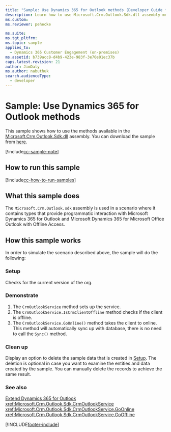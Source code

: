 ```yaml
---
title: "Sample: Use Dynamics 365 for Outlook methods (Developer Guide for Dynamics 365 Customer Engagement)| MicrosoftDocs"
description: Learn how to use Microsoft.Crm.Outlook.Sdk.dll assembly methods with Dynamics 365 Customer Engagement (on-premises) with this sample.
ms.custom:
ms.reviewer: pehecke

ms.suite:
ms.tgt_pltfrm:
ms.topic: sample
applies_to:
  - Dynamics 365 Customer Engagement (on-premises)
ms.assetid: b739acc8-d4b9-423e-983f-3e70e01ec37b
caps.latest.revision: 21
author: JimDaly
ms.author: nabuthuk
search.audienceType:
  - developer
---
```


# Sample: Use Dynamics 365 for Outlook methods

This sample shows how to use the methods available in the [Microsoft.Crm.Outlook.Sdk.dll](/dotnet/api/microsoft.crm.outlook.sdk?view=dataverse-sdk-latest&preserve-view=true) assembly. You can download the sample from [here](https://github.com/microsoft/PowerApps-Samples/tree/master/dataverse/orgsvc/CSharp/UseOutlookMethods).

[!include[cc-sample-note](../includes/cc-sample-note.md)]

## How to run this sample

[!include[cc-how-to-run-samples](../includes/cc-how-to-run-PA-samples.md)]

## What this sample does

The `Microsoft.Crm.Outlook.sdk` assembly is used in a scenario where it contains types that provide programmatic interaction with Microsoft Dynamics 365 for Outlook and Microsoft Dynamics 365 for Microsoft Office Outlook with Offline Access.

## How this sample works

In order to simulate the scenario described above, the sample will do the following:

### Setup

Checks for the current version of the org.

### Demonstrate

1. The `CrmOutlookService` method sets up the service.
2. The `CrmOutlookService.IsCrmClientOffline` method checks if the client is offline.
3. The `CrmOutlookService.GoOnline()` method takes the client to online. This method will automatically sync up with database, there is no need to call the `Sync()` method.

### Clean up

Display an option to delete the sample data that is created in [Setup](#setup). The deletion is optional in case you want to examine the entities and data created by the sample. You can manually delete the records to achieve the same result.

### See also

[Extend Dynamics 365 for Outlook](../extend-customer-engagement-outlook.md)  
 <xref:Microsoft.Crm.Outlook.Sdk.CrmOutlookService>  
 <xref:Microsoft.Crm.Outlook.Sdk.CrmOutlookService.GoOnline>  
 <xref:Microsoft.Crm.Outlook.Sdk.CrmOutlookService.GoOffline>

[!INCLUDE[footer-include](../../../../includes/footer-banner.md)]
